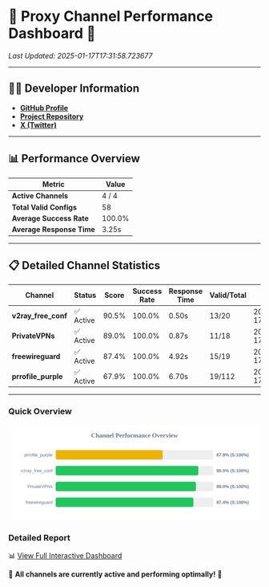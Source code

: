 # 🌟 Proxy Channel Performance Dashboard 🌟

_Last Updated: 2025-01-17T17:31:58.723677_

---

## 👩‍💻 Developer Information

- **[GitHub Profile](https://github.com/4n0nymou3)**  
- **[Project Repository](https://github.com/4n0nymou3/multi-proxy-config-fetcher)**  
- **[X (Twitter)](https://x.com/4n0nymou3)**  

---

## 📊 Performance Overview

| Metric                | Value       |
|-----------------------|-------------|
| **Active Channels**   | 4 / 4       |
| **Total Valid Configs** | 58          |
| **Average Success Rate** | 100.0%      |
| **Average Response Time** | 3.25s       |

---

## 📋 Detailed Channel Statistics

| Channel          | Status     | Score  | Success Rate | Response Time | Valid/Total | Last Success               |
|------------------|------------|--------|--------------|---------------|-------------|----------------------------|
| **v2ray_free_conf**  | ✅ Active  | 90.5%  | 100.0% | 0.50s         | 13/20       | 2025-01-17T17:31:52.872240 |
| **PrivateVPNs**  | ✅ Active  | 89.0%  | 100.0% | 0.87s         | 11/18       | 2025-01-17T17:31:53.776865 |
| **freewireguard**  | ✅ Active  | 87.4%  | 100.0% | 4.92s         | 15/19       | 2025-01-17T17:31:58.721862 |
| **prrofile_purple**  | ✅ Active  | 67.9%  | 100.0% | 6.70s         | 19/112       | 2025-01-17T17:31:52.315521 |

---

### Quick Overview
<div align="center">
  <a href="https://raw.githubusercontent.com/nullluser/NullRepo/refs/heads/main/assets/channel_stats_chart.svg">
    <img src="https://raw.githubusercontent.com/nullluser/NullRepo/refs/heads/main/assets/channel_stats_chart.svg" alt="Source Performance Statistics" width="800">
  </a>
</div>

### Detailed Report
📊 [View Full Interactive Dashboard](https://htmlpreview.github.io/?https://github.com/nullluser/NullRepo/blob/main/assets/performance_report.html)

🎉 **All channels are currently active and performing optimally!** 🎉
